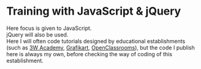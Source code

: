 # Training with JavaScript & jQuery

Here focus is given to JavaScript.  
jQuery will also be used.  
Here I will often code tutorials designed by educational establishments (such as [3W Academy](https://3wa.fr/), [Grafikart](https://www.grafikart.fr/), [OpenClassrooms](https://openclassrooms.com/)), but the code I publish here is always my own, before checking the way of coding of this establishment.
